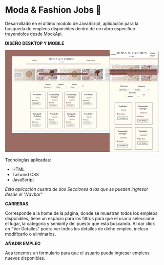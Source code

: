 # Moda & Fashion Jobs 👗    
    

Desarrollado en el último modulo de JavaScript, aplicación para la búsqueda de empleos disponibles dentro de un rubro específico trayendolos desde MockApi.    
    
**DISEÑO DESKTOP Y MOBILE**    

![proyecto](/assets/readme.png)    
    
Tecnologías aplicadas:
- HTML
- Tailwind CSS
- JavaScript

*Esta aplicación cuenta de dos Secciones a las que se pueden ingresar desde el "Navbar"*     
    
**CARRERAS**    
    
Corresponde a la home de la página, donde se muestran todos los empleos disponibles, tiene un espacio para los filtros para que el usario seleccione el lugar, la categoría y seniority del puesto que esta buscando. Al dar click en "Ver Detalles" podra ver todos los detalles de dicho empleo, incluso modificarlo o eliminarlos. 
    
**AÑADIR EMPLEO**    

Aca tenemos un formulario para que el usuario pueda ingresar empleos nuevos disponibles.

